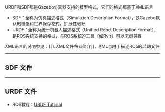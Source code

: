 URDF和SDF都是Gazebo仿真器支持的模型格式，它们的格式都基于XML语言

+ SDF：全称为仿真描述格式（Simulation Description Format），是Gazebo默认的模型和世界保存格式，扩展性较好
+ URDF：全称为统一机器人描述格式（Unified Robot Description Format），是ROS系统支持的格式，与ROS系统的工具（如Rviz）可以无缝兼容

XML语言的说明参见：[[1. XML文件格式简介]]，XML也用于描述ROS的启动文件

---
## SDF 文件



---
## URDF 文件

+ ROS教程：[URDF Tutorial](https://wiki.ros.org/urdf/Tutorials)

